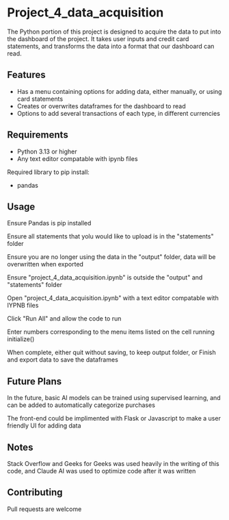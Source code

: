 # Project_4_data_acquisition
The Python portion of this project is designed to acquire the data to put into the dashboard of the project. It takes user inputs and credit card statements, and transforms the data into a format that our dashboard can read.

## Features

- Has a menu containing options for adding data, either manually, or using card statements
- Creates or overwrites dataframes for the dashboard to read
- Options to add several transactions of each type, in different currencies

## Requirements

- Python 3.13 or higher
- Any text editor compatable with ipynb files

Required library to pip install:

- pandas

## Usage

Ensure Pandas is pip installed

Ensure all statements that yolu would like to upload is in the "statements" folder 

Ensure you are no longer using the data in the "output" folder, data will be overwritten when exported

Ensure "project_4_data_acquisition.ipynb" is outside the "output" and "statements" folder

Open "project_4_data_acquisition.ipynb" with a text editor compatable with IYPNB files

Click "Run All" and allow the code to run

Enter numbers corresponding to the menu items listed on the cell running initialize() 

When complete, either quit without saving, to keep output folder, or Finish and export data to save the dataframes

## Future Plans

In the future, basic AI models can be trained using supervised learning, and can be added to automatically categorize purchases 

The front-end could be implimented with Flask or Javascript to make a user friendly UI for adding data 

## Notes

Stack Overflow and Geeks for Geeks was used heavily in the writing of this code, and Claude AI was used to optimize code after it was written 

## Contributing

Pull requests are welcome
